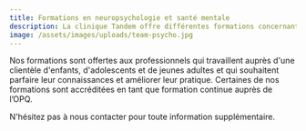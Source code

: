 ```yaml
---
title: Formations en neuropsychologie et santé mentale
description: La clinique Tandem offre différentes formations concernant la santé mentale.
image: /assets/images/uploads/team-psycho.jpg
---
```

Nos formations sont offertes aux professionnels qui travaillent auprès d'une clientèle d'enfants, d'adolescents et de jeunes adultes et qui souhaitent parfaire leur connaissances et améliorer leur pratique. Certaines de nos formations sont accréditées en tant que formation continue auprès de l’OPQ.

N'hésitez pas à nous contacter pour toute information supplémentaire.




